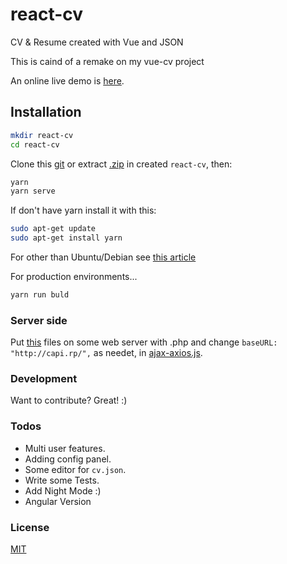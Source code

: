 # react-cv

CV &amp; Resume created with Vue and JSON

This is caind of a remake on my vue-cv project

An online live demo is [here](http://smanzy-cv.us.to/).

## Installation

```sh
mkdir react-cv
cd react-cv
```

Clone this [git](https://github.com/ristep/react-cv.git) or extract [.zip](https://github.com/ristep/react-cv/archive/master.zip) in created `react-cv`, then:

```sh
yarn
yarn serve
```

If don't have yarn install it with this:

```sh
sudo apt-get update
sudo apt-get install yarn
```

For other than Ubuntu/Debian see [this article](https://yarnpkg.com/lang/en/docs/install/)

For production environments...

```sh
yarn run buld
```

### Server side

Put [this](https://github.com/ristep/vue-cv/tree/master/src/server-side) files on some web server with .php
and change `baseURL: "http://capi.rp/",` as needet, in [ajax-axios.js](https://github.com/ristep/vue-cv/blob/master/src/ajax-axios.js).

### Development

Want to contribute? Great! :)

### Todos

- Multi user features.
- Adding config panel.
- Some editor for `cv.json`.
- Write some Tests.
- Add Night Mode :)
- Angular Version

### License

[MIT](https://opensource.org/licenses/MIT)
